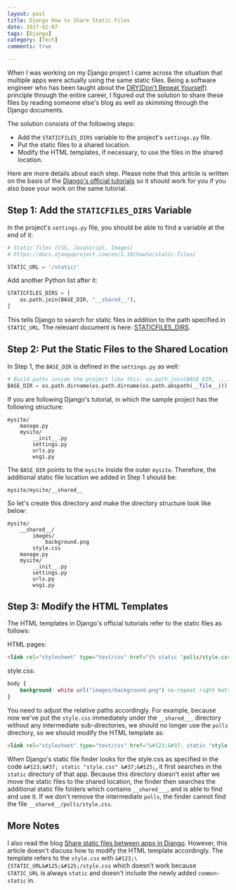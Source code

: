 ```yaml
---
layout: post
title: Django How to Share Static Files
date: 2017-02-07
tags: [Django]
category: [Tech]
comments: true

---
```


When I was working on my Django project I came across the situation that multiple apps were actually using the same static files. Being a software engineer who has been taught about the [DRY(Don't Repeat Yourself)](https://en.wikipedia.org/wiki/Don't_repeat_yourself) principle through the entire career, I figured out the solution to share these files by reading someone else's blog as well as skimming through the Django documents.

The solution consists of the following steps:

* Add the ```STATICFILES_DIRS``` variable to the project's ```settings.py``` file.
* Put the static files to a shared location.
* Modify the HTML templates, if necessary, to use the files in the shared location.

Here are more details about each step. Please note that this article is written on the basis of the [Django's official tutorials](https://docs.djangoproject.com/en/1.10/intro/tutorial01/) so it should work for you if you also base your work on the same tutorial.

## Step 1: Add the ```STATICFILES_DIRS``` Variable

In the project's ```settings.py``` file, you should be able to find a variable at the end of it:

```python
# Static files (CSS, JavaScript, Images)
# https://docs.djangoproject.com/en/1.10/howto/static-files/

STATIC_URL = '/static/'
```

Add another Python list after it:

```python
STATICFILES_DIRS = [
    os.path.join(BASE_DIR, "__shared__"),
]
```

This tells Django to search for static files in addition to the path specified in ```STATIC_URL```. The relevant document is here: [STATICFILES_DIRS](https://docs.djangoproject.com/en/1.10/ref/settings/#staticfiles-dirs).



## Step 2: Put the Static Files to the Shared Location

In Step 1, the ```BASE_DIR``` is defined in the ```settings.py``` as well:

```python
# Build paths inside the project like this: os.path.join(BASE_DIR, ...)
BASE_DIR = os.path.dirname(os.path.dirname(os.path.abspath(__file__)))
```

If you are following Django's tutorial, in which the sample project has the following structure:

```
mysite/
    manage.py
    mysite/
        __init__.py
        settings.py
        urls.py
        wsgi.py
```

The ```BASE_DIR``` points to the ```mysite``` inside the outer ```mysite```. Therefore, the additional static file location we added in Step 1 should be:

```
mysite/mysite/__shared__
```

So let's create this directory and make the directory structure look like below:

```
mysite/
    __shared__/
        images/
            background.png
        style.css
    manage.py
    mysite/
        __init__.py
        settings.py
        urls.py
        wsgi.py
```

## Step 3: Modify the HTML Templates

The HTML templates in Django's official tutorials refer to the static files as follows:

HTML pages:

```html
<link rel="stylesheet" type="text/css" href="{% static "polls/style.css" %}" />
```

style.css:

```css
body {
    background: white url("images/background.png") no-repeat right bottom;
}
```

You need to adjust the relative paths accordingly. For example, because now we've put the ```style.css``` immediately under the ```__shared___``` directory without any intermediate sub-directories, we should no longer use the ```polls``` directory, so we should modify the HTML template as:

```html
<link rel="stylesheet" type="text/css" href="&#123;&#37; static "style.css" &#37;&#125;" />
```

When Django's static file finder looks for the style.css as specified in the code ```&#123;&#37; static "style.css" &#37;&#125;```, it first searches in the ```static``` directory of that app. Because this directory doesn't exist after we move the static files to the shared location, the finder then searches the additional static file folders which contains ```__shared___```, and is able to find and use it. If we don't remove the intermediate ```polls```, the finder cannot find the file ```__shared__/polls/style.css```.

## More Notes

I also read the blog [Share static files between apps in Django](http://vincesalvino.blogspot.com/2013/02/share-static-files-between-apps-in.html). However, this article doesn't discuss how to modify the HTML template accordingly. The template refers to the ```style.css``` with ```&#123;\{STATIC_URL&#125;&#125;/style.css``` which doesn't work because ```STATIC_URL``` is always ```static``` and doesn't include the newly added ```common-static``` in.
